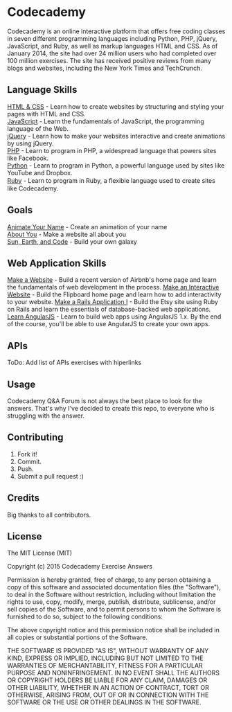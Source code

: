 # Codecademy

Codecademy is an online interactive platform that offers free coding classes in seven different programming languages including Python, PHP, jQuery, JavaScript, and Ruby, as well as markup languages HTML and CSS. As of January 2014, the site had over 24 million users who had completed over 100 million exercises.  The site has received positive reviews from many blogs and websites, including the New York Times and TechCrunch.

## Language Skills

[HTML & CSS](http://www.codecademy.com/en/tracks/web) - Learn how to create websites by structuring and styling your pages with HTML and CSS. <br />
[JavaScript](http://www.codecademy.com/en/tracks/javascript) - Learn the fundamentals of JavaScript, the programming language of the Web. <br />
[jQuery](http://www.codecademy.com/en/tracks/jquery) - Learn how to make your websites interactive and create animations by using jQuery. <br />
[PHP](http://www.codecademy.com/en/tracks/php) - Learn to program in PHP, a widespread language that powers sites like Facebook. <br />
[Python](http://www.codecademy.com/en/tracks/python) - Learn to program in Python, a powerful language used by sites like YouTube and Dropbox. <br />
[Ruby](http://www.codecademy.com/en/tracks/ruby) - Learn to program in Ruby, a ﬂexible language used to create sites like Codecademy.

## Goals

[Animate Your Name](http://www.codecademy.com/en/goals/animate-your-name) - Create an animation of your name <br />
[About You](http://www.codecademy.com/en/goals/web-beginner-en-3pc6w) - Make a website all about you <br />
[Sun, Earth, and Code](http://www.codecademy.com/en/goals/web-beginner-en-ymqg0) - Build your own galaxy <br />

## Web Application Skills

[Make a Website](http://www.codecademy.com/en/skills/make-a-website) - Build a recent version of Airbnb's home page and learn the fundamentals of web development in the process.
[Make an Interactive Website](http://www.codecademy.com/en/skills/make-an-interactive-website) - Build the Flipboard home page and learn how to add interactivity to your website.
[Make a Rails Application I](http://www.codecademy.com/en/learn/make-a-rails-app) - Build the Etsy site using Ruby on Rails and learn the essentials of database-backed web applications.
[Learn AngularJS](http://www.codecademy.com/en/learn/learn-angularjs) - Learn to build web apps using AngularJS 1.x. By the end of the course, you'll be able to use AngularJS to create your own apps.

## APIs

ToDo: Add list of APIs exercises with hiperlinks

## Usage

Codecademy Q&A Forum is not always the best place to look for the answers. That's why I've decided to create this repo, to everyone who is struggling with the answer.

## Contributing

1. Fork it!
2. Commit.
3. Push.
5. Submit a pull request :)

## Credits

Big thanks to all contributors.

## License

The MIT License (MIT)

Copyright (c) 2015 Codecademy Exercise Answers

Permission is hereby granted, free of charge, to any person obtaining a copy
of this software and associated documentation files (the "Software"), to deal
in the Software without restriction, including without limitation the rights
to use, copy, modify, merge, publish, distribute, sublicense, and/or sell
copies of the Software, and to permit persons to whom the Software is
furnished to do so, subject to the following conditions:

The above copyright notice and this permission notice shall be included in all
copies or substantial portions of the Software.

THE SOFTWARE IS PROVIDED "AS IS", WITHOUT WARRANTY OF ANY KIND, EXPRESS OR
IMPLIED, INCLUDING BUT NOT LIMITED TO THE WARRANTIES OF MERCHANTABILITY,
FITNESS FOR A PARTICULAR PURPOSE AND NONINFRINGEMENT. IN NO EVENT SHALL THE
AUTHORS OR COPYRIGHT HOLDERS BE LIABLE FOR ANY CLAIM, DAMAGES OR OTHER
LIABILITY, WHETHER IN AN ACTION OF CONTRACT, TORT OR OTHERWISE, ARISING FROM,
OUT OF OR IN CONNECTION WITH THE SOFTWARE OR THE USE OR OTHER DEALINGS IN THE
SOFTWARE.
